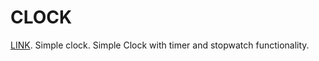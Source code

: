 # CLOCK

[LINK](https://kxrn0.github.io/Clock/). Simple clock.
Simple Clock with timer and stopwatch functionality.